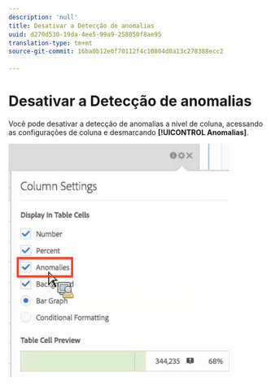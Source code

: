 ```yaml
---
description: 'null'
title: Desativar a Detecção de anomalias
uuid: d270d530-19da-4ee5-99a9-258050f8ae95
translation-type: tm+mt
source-git-commit: 16ba0b12e0f70112f4c10804d0a13c278388ecc2

---
```



# Desativar a Detecção de anomalias

Você pode desativar a detecção de anomalias a nível de coluna, acessando as configurações de coluna e desmarcando **[!UICONTROL Anomalias]**.

![](assets/turnoff_anomalies.png)

